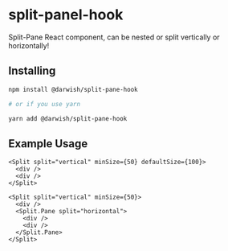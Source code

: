 # split-panel-hook
Split-Pane React component, can be nested or split vertically or horizontally!

## Installing
```bash
npm install @darwish/split-pane-hook

# or if you use yarn

yarn add @darwish/split-pane-hook
```

## Example Usage
```tsx
<Split split="vertical" minSize={50} defaultSize={100}>
  <div />
  <div />
</Split>
```
```tsx
<Split split="vertical" minSize={50}>
  <div />
  <Split.Pane split="horizontal">
    <div />
    <div />
  </Split.Pane>
</Split>
```